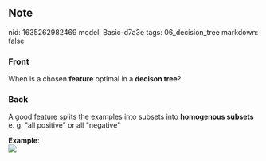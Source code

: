 ## Note
nid: 1635262982469
model: Basic-d7a3e
tags: 06_decision_tree
markdown: false

### Front
When is a chosen <b>feature</b> optimal in a <b>decison tree</b>?

### Back
A good feature splits the examples into subsets into <b>homogenous
subsets</b> e. g. "all positive" or all "negative"
<div>
  <b>Example</b>:
</div>
<div><img src=
paste-e9611e36f2f7a2f7c175cbfe89ff58a893264a85.jpg></div>
